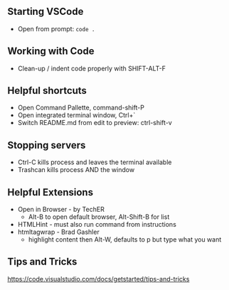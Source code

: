 ## Starting VSCode
* Open from prompt:  `code .`

## Working with Code
* Clean-up / indent code properly with SHIFT-ALT-F

## Helpful shortcuts
* Open Command Pallette, command-shift-P
* Open integrated terminal window, Ctrl+`
* Switch README.md from edit to preview: ctrl-shift-v

## Stopping servers
* Ctrl-C kills process and leaves the terminal available
* Trashcan kills process AND the window

## Helpful Extensions
* Open in Browser - by TechER
    * Alt-B to open default browser, Alt-Shift-B for list
* HTMLHint - must also run command from instructions
* htmltagwrap - Brad Gashler
    * highlight content then Alt-W, defaults to p but type what you want

## Tips and Tricks
https://code.visualstudio.com/docs/getstarted/tips-and-tricks